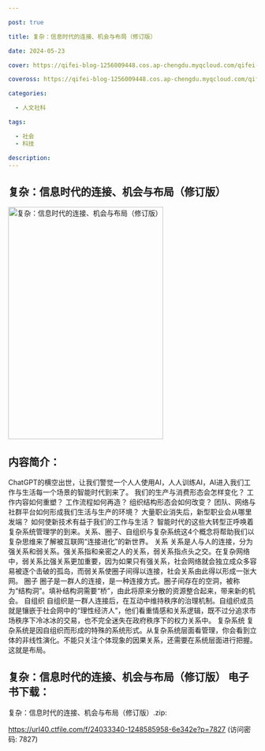 ```yaml
---

post: true

title: 复杂：信息时代的连接、机会与布局（修订版）

date: 2024-05-23

cover: https://qifei-blog-1256009448.cos.ap-chengdu.myqcloud.com/qifei-blog/6637230b0ea9cb1403723576.jpg

coveross: https://qifei-blog-1256009448.cos.ap-chengdu.myqcloud.com/qifei-blog/6637230b0ea9cb1403723576.jpg

categories:

  - 人文社科

tags:

  - 社会
  - 科技

description:
---
```


## 复杂：信息时代的连接、机会与布局（修订版）
<img alt="复杂：信息时代的连接、机会与布局（修订版） " class="aligncenter loading" data-was-processed="true" decoding="async" fetchpriority="high" height="471" src="https://qifei-blog-1256009448.cos.ap-chengdu.myqcloud.com/qifei-blog/6637230b0ea9cb1403723576.jpg  " style="cursor: zoom-in;" width="314"/>

## 内容简介：

ChatGPT的横空出世，让我们警觉一个人人使用AI，人人训练AI，AI进入我们工作与生活每一个场景的智能时代到来了。 我们的生产与消费形态会怎样变化？ 工作内容如何重塑？ 工作流程如何再造？ 组织结构形态会如何改变？ 团队、网络与社群平台如何形成我们生活与生产的环境？ 大量职业消失后，新型职业会从哪里发端？ 如何使新技术有益于我们的工作与生活？ 智能时代的这些大转型正呼唤着复杂系统管理学的到来。关系、圈子、自组织与复杂系统这4个概念将帮助我们以复杂思维来了解被互联网“连接进化”的新世界。 关系 关系是人与人的连接，分为强关系和弱关系。强关系指和亲密之人的关系，弱关系指点头之交。在复杂网络中，弱关系比强关系更加重要，因为如果只有强关系，社会网络就会独立成众多容易被逐个击破的孤岛，而弱关系使圈子间得以连接，社会关系由此得以形成一张大网。 圈子 圈子是一群人的连接，是一种连接方式。圈子间存在的空洞，被称为“结构洞”。填补结构洞需要“桥”，由此将原来分散的资源整合起来，带来新的机会。 自组织 自组织是一群人连接后，在互动中维持秩序的治理机制。自组织成员就是镶嵌于社会网中的“理性经济人”，他们看重情感和关系逻辑，既不过分追求市场秩序下冷冰冰的交易，也不完全迷失在政府秩序下的权力关系中。 复杂系统 复杂系统是因自组织而形成的特殊的系统形式。从复杂系统层面看管理，你会看到立体的非线性演化。不能只关注个体现象的因果关系，还需要在系统层面进行把握。这就是布局。

## 复杂：信息时代的连接、机会与布局（修订版） 电子书下载：
复杂：信息时代的连接、机会与布局（修订版）.zip: 

https://url40.ctfile.com/f/24033340-1248585958-6e342e?p=7827 (访问密码: 7827)
